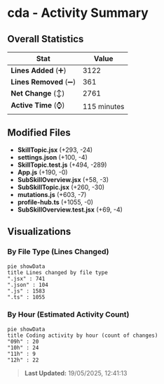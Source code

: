 # cda - Activity Summary 

## Overall Statistics

| Stat                   | Value                                                             |
| ---------------------- | ----------------------------------------------------------------- |
| **Lines Added** (➕)   | 3122                                          |
| **Lines Removed** (➖) | 361                                        |
| **Net Change** (↕)    | 2761                |
| **Active Time** (⌚)   | 115 minutes |


## Modified Files
- **SkillTopic.jsx** (+293, -24)
- **settings.json** (+100, -4)
- **SkillTopic.test.js** (+494, -289)
- **App.js** (+190, -0)
- **SubSkillOverview.jsx** (+58, -3)
- **SubSkillTopic.jsx** (+260, -30)
- **mutations.js** (+603, -7)
- **profile-hub.ts** (+1055, -0)
- **SubSkillOverview.test.jsx** (+69, -4)

## Visualizations

### By File Type (Lines Changed)

```mermaid
pie showData
title Lines changed by file type
".jsx" : 741
".json" : 104
".js" : 1583
".ts" : 1055
```

### By Hour (Estimated Activity Count)

```mermaid
pie showData
title Coding activity by hour (count of changes)
"09h" : 20
"10h" : 24
"11h" : 9
"12h" : 22
```


> **Last Updated:** 19/05/2025, 12:41:13